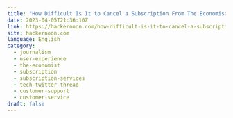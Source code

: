 ```yaml
---
title: "How Difficult Is It to Cancel a Subscription From The Economist?"
date: 2023-04-05T21:36:10Z
link: https://hackernoon.com/how-difficult-is-it-to-cancel-a-subscription-from-the-economist?source=rss&utm_medium=RSS&utm_source=news.12bit.vn
site: hackernoon.com
language: English
category:
  - journalism
  - user-experience
  - the-economist
  - subscription
  - subscription-services
  - tech-twitter-thread
  - customer-support
  - customer-service
draft: false
---
```

